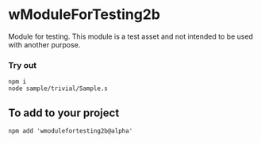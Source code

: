 # wModuleForTesting2b

Module for testing. This module is a test asset and not intended to be used with another purpose.

### Try out

```
npm i
node sample/trivial/Sample.s
```

## To add to your project
```
npm add 'wmodulefortesting2b@alpha'
```

